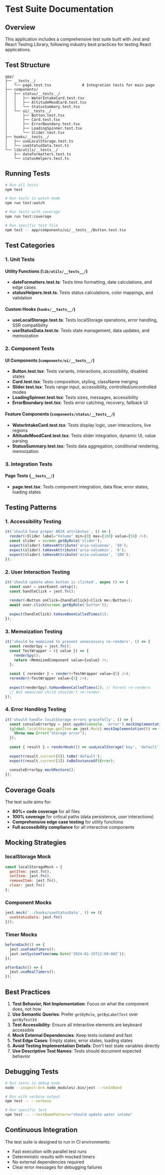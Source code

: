 # Test Suite Documentation

## Overview

This application includes a comprehensive test suite built with Jest and React Testing Library, following industry best practices for testing React applications.

## Test Structure

```
app/
├── __tests__/
│   └── page.test.tsx              # Integration tests for main page
├── components/
│   ├── status/__tests__/
│   │   ├── WaterIntakeCard.test.tsx
│   │   ├── AltitudeMoodCard.test.tsx
│   │   └── StatusSummary.test.tsx
│   └── ui/__tests__/
│       ├── Button.test.tsx
│       ├── Card.test.tsx
│       ├── ErrorBoundary.test.tsx
│       ├── LoadingSpinner.test.tsx
│       └── Slider.test.tsx
├── hooks/__tests__/
│   ├── useLocalStorage.test.ts
│   └── useStatusData.test.ts
└── lib/utils/__tests__/
    ├── dateFormatters.test.ts
    └── statusHelpers.test.ts
```

## Running Tests

```bash
# Run all tests
npm test

# Run tests in watch mode
npm run test:watch

# Run tests with coverage
npm run test:coverage

# Run specific test file
npm test -- app/components/ui/__tests__/Button.test.tsx
```

## Test Categories

### 1. Unit Tests

#### Utility Functions (`lib/utils/__tests__/`)
- **dateFormatters.test.ts**: Tests time formatting, date calculations, and edge cases
- **statusHelpers.test.ts**: Tests status calculations, color mappings, and validation

#### Custom Hooks (`hooks/__tests__/`)
- **useLocalStorage.test.ts**: Tests localStorage operations, error handling, SSR compatibility
- **useStatusData.test.ts**: Tests state management, data updates, and memoization

### 2. Component Tests

#### UI Components (`components/ui/__tests__/`)
- **Button.test.tsx**: Tests variants, interactions, accessibility, disabled states
- **Card.test.tsx**: Tests composition, styling, className merging
- **Slider.test.tsx**: Tests range input, accessibility, controlled/uncontrolled modes
- **LoadingSpinner.test.tsx**: Tests sizes, messages, accessibility
- **ErrorBoundary.test.tsx**: Tests error catching, recovery, fallback UI

#### Feature Components (`components/status/__tests__/`)
- **WaterIntakeCard.test.tsx**: Tests display logic, user interactions, live regions
- **AltitudeMoodCard.test.tsx**: Tests slider integration, dynamic UI, value parsing
- **StatusSummary.test.tsx**: Tests data aggregation, conditional rendering, memoization

### 3. Integration Tests

#### Page Tests (`__tests__/`)
- **page.test.tsx**: Tests component integration, data flow, error states, loading states

## Testing Patterns

### 1. Accessibility Testing
```typescript
it('should have proper ARIA attributes', () => {
  render(<Slider label="Volume" min={0} max={100} value={50} />);
  const slider = screen.getByRole('slider');
  expect(slider).toHaveAttribute('aria-valuenow', '50');
  expect(slider).toHaveAttribute('aria-valuemin', '0');
  expect(slider).toHaveAttribute('aria-valuemax', '100');
});
```

### 2. User Interaction Testing
```typescript
it('should update when button is clicked', async () => {
  const user = userEvent.setup();
  const handleClick = jest.fn();
  
  render(<Button onClick={handleClick}>Click me</Button>);
  await user.click(screen.getByRole('button'));
  
  expect(handleClick).toHaveBeenCalledTimes(1);
});
```

### 3. Memoization Testing
```typescript
it('should be memoized to prevent unnecessary re-renders', () => {
  const renderSpy = jest.fn();
  const TestWrapper = ({ value }) => {
    renderSpy();
    return <MemoizedComponent value={value} />;
  };
  
  const { rerender } = render(<TestWrapper value={5} />);
  rerender(<TestWrapper value={5} />);
  
  expect(renderSpy).toHaveBeenCalledTimes(2); // Parent re-renders
  // But memoized child shouldn't re-render
});
```

### 4. Error Handling Testing
```typescript
it('should handle localStorage errors gracefully', () => {
  const consoleErrorSpy = jest.spyOn(console, 'error').mockImplementation();
  (global.localStorage.getItem as jest.Mock).mockImplementation(() => {
    throw new Error('Storage error');
  });
  
  const { result } = renderHook(() => useLocalStorage('key', 'default'));
  
  expect(result.current[0]).toBe('default');
  expect(result.current[3]).toBeInstanceOf(Error);
  
  consoleErrorSpy.mockRestore();
});
```

## Coverage Goals

The test suite aims for:
- **80%+ code coverage** for all files
- **100% coverage** for critical paths (data persistence, user interactions)
- **Comprehensive edge case testing** for utility functions
- **Full accessibility compliance** for all interactive components

## Mocking Strategies

### localStorage Mock
```javascript
const localStorageMock = {
  getItem: jest.fn(),
  setItem: jest.fn(),
  removeItem: jest.fn(),
  clear: jest.fn()
};
```

### Component Mocks
```javascript
jest.mock('../hooks/useStatusData', () => ({
  useStatusData: jest.fn()
}));
```

### Timer Mocks
```javascript
beforeEach(() => {
  jest.useFakeTimers();
  jest.setSystemTime(new Date('2024-01-15T12:00:00Z'));
});

afterEach(() => {
  jest.useRealTimers();
});
```

## Best Practices

1. **Test Behavior, Not Implementation**: Focus on what the component does, not how
2. **Use Semantic Queries**: Prefer `getByRole`, `getByLabelText` over `getByTestId`
3. **Test Accessibility**: Ensure all interactive elements are keyboard accessible
4. **Mock External Dependencies**: Keep tests isolated and fast
5. **Test Edge Cases**: Empty states, error states, loading states
6. **Avoid Testing Implementation Details**: Don't test state variables directly
7. **Use Descriptive Test Names**: Tests should document expected behavior

## Debugging Tests

```bash
# Run tests in debug mode
node --inspect-brk node_modules/.bin/jest --runInBand

# Run with verbose output
npm test -- --verbose

# Run specific test
npm test -- --testNamePattern="should update water intake"
```

## Continuous Integration

The test suite is designed to run in CI environments:
- Fast execution with parallel test runs
- Deterministic results with mocked timers
- No external dependencies required
- Clear error messages for debugging failures